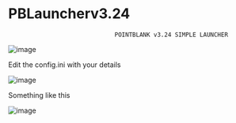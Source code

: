 # PBLauncherv3.24
                                  POINTBLANK v3.24 SIMPLE LAUNCHER
![image](https://github.com/Nuubkid/PBLauncherv3.24/assets/89754104/12071bbc-c6e6-4f45-a1db-3171af8b70c2)

Edit the config.ini with your details

![image](https://github.com/Nuubkid/PBLauncherv3.24/assets/89754104/ec06c771-3b90-4e83-9a89-fbfced2f2548)


Something like this

![image](https://github.com/Nuubkid/PBLauncherv3.24/assets/89754104/52d866cf-c540-40b9-ad82-b8916e9f5095)


